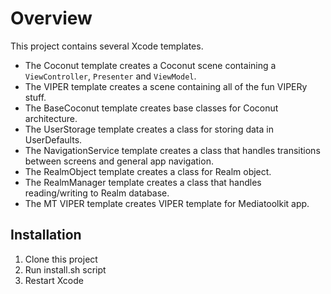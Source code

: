 # Overview

This project contains several Xcode templates. 

* The Coconut template creates a Coconut scene containing a `ViewController`, `Presenter` and `ViewModel`. 
* The VIPER template creates a scene containing all of the fun VIPERy stuff.
* The BaseCoconut template creates base classes for Coconut architecture.
* The UserStorage template creates a class for storing data in UserDefaults.
* The NavigationService template creates a class that handles transitions between screens and general app navigation.
* The RealmObject template creates a class for Realm object.
* The RealmManager template creates a class that handles reading/writing to Realm database.
* The MT VIPER template creates VIPER template for Mediatoolkit app.

## Installation

1. Clone this project
2. Run install.sh script
3. Restart Xcode
